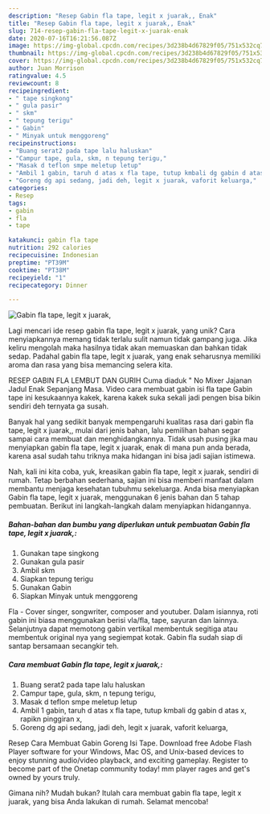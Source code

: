 ```yaml
---
description: "Resep Gabin fla tape, legit x juarak,, Enak"
title: "Resep Gabin fla tape, legit x juarak,, Enak"
slug: 714-resep-gabin-fla-tape-legit-x-juarak-enak
date: 2020-07-16T16:21:56.087Z
image: https://img-global.cpcdn.com/recipes/3d238b4d67829f05/751x532cq70/gabin-fla-tape-legit-x-juarak-foto-resep-utama.jpg
thumbnail: https://img-global.cpcdn.com/recipes/3d238b4d67829f05/751x532cq70/gabin-fla-tape-legit-x-juarak-foto-resep-utama.jpg
cover: https://img-global.cpcdn.com/recipes/3d238b4d67829f05/751x532cq70/gabin-fla-tape-legit-x-juarak-foto-resep-utama.jpg
author: Juan Morrison
ratingvalue: 4.5
reviewcount: 8
recipeingredient:
- " tape singkong"
- " gula pasir"
- " skm"
- " tepung terigu"
- " Gabin"
- " Minyak untuk menggoreng"
recipeinstructions:
- "Buang serat2 pada tape lalu haluskan"
- "Campur tape, gula, skm, n tepung terigu,"
- "Masak d teflon smpe meletup letup"
- "Ambil 1 gabin, taruh d atas x fla tape, tutup kmbali dg gabin d atas x, rapikn pinggiran x,"
- "Goreng dg api sedang, jadi deh, legit x juarak, vaforit keluarga,"
categories:
- Resep
tags:
- gabin
- fla
- tape

katakunci: gabin fla tape 
nutrition: 292 calories
recipecuisine: Indonesian
preptime: "PT39M"
cooktime: "PT38M"
recipeyield: "1"
recipecategory: Dinner

---
```



![Gabin fla tape, legit x juarak,](https://img-global.cpcdn.com/recipes/3d238b4d67829f05/751x532cq70/gabin-fla-tape-legit-x-juarak-foto-resep-utama.jpg)

Lagi mencari ide resep gabin fla tape, legit x juarak, yang unik? Cara menyiapkannya memang tidak terlalu sulit namun tidak gampang juga. Jika keliru mengolah maka hasilnya tidak akan memuaskan dan bahkan tidak sedap. Padahal gabin fla tape, legit x juarak, yang enak seharusnya memiliki aroma dan rasa yang bisa memancing selera kita.

RESEP GABIN FLA LEMBUT DAN GURIH Cuma diaduk &#34; No Mixer Jajanan Jadul Enak Sepanjang Masa. Video cara membuat gabin isi fla tape Gabin tape ini kesukaannya kakek, karena kakek suka sekali jadi pengen bisa bikin sendiri deh ternyata ga susah.

Banyak hal yang sedikit banyak mempengaruhi kualitas rasa dari gabin fla tape, legit x juarak,, mulai dari jenis bahan, lalu pemilihan bahan segar sampai cara membuat dan menghidangkannya. Tidak usah pusing jika mau menyiapkan gabin fla tape, legit x juarak, enak di mana pun anda berada, karena asal sudah tahu triknya maka hidangan ini bisa jadi sajian istimewa.


Nah, kali ini kita coba, yuk, kreasikan gabin fla tape, legit x juarak, sendiri di rumah. Tetap berbahan sederhana, sajian ini bisa memberi manfaat dalam membantu menjaga kesehatan tubuhmu sekeluarga. Anda bisa menyiapkan Gabin fla tape, legit x juarak, menggunakan 6 jenis bahan dan 5 tahap pembuatan. Berikut ini langkah-langkah dalam menyiapkan hidangannya.

<!--inarticleads1-->

##### Bahan-bahan dan bumbu yang diperlukan untuk pembuatan Gabin fla tape, legit x juarak,:

1. Gunakan  tape singkong
1. Gunakan  gula pasir
1. Ambil  skm
1. Siapkan  tepung terigu
1. Gunakan  Gabin
1. Siapkan  Minyak untuk menggoreng


Fla - Cover singer, songwriter, composer and youtuber. Dalam isiannya, roti gabin ini biasa menggunakan berisi vla/fla, tape, sayuran dan lainnya. Selanjutnya dapat memotong gabin vertikal membentuk segitiga atau membentuk original nya yang segiempat kotak. Gabin fla sudah siap di santap bersamaan secangkir teh. 

<!--inarticleads2-->

##### Cara membuat Gabin fla tape, legit x juarak,:

1. Buang serat2 pada tape lalu haluskan
1. Campur tape, gula, skm, n tepung terigu,
1. Masak d teflon smpe meletup letup
1. Ambil 1 gabin, taruh d atas x fla tape, tutup kmbali dg gabin d atas x, rapikn pinggiran x,
1. Goreng dg api sedang, jadi deh, legit x juarak, vaforit keluarga,


Resep Cara Membuat Gabin Goreng Isi Tape. Download free Adobe Flash Player software for your Windows, Mac OS, and Unix-based devices to enjoy stunning audio/video playback, and exciting gameplay. Register to become part of the Onetap community today! mm player rages and get&#39;s owned by yours truly. 

Gimana nih? Mudah bukan? Itulah cara membuat gabin fla tape, legit x juarak, yang bisa Anda lakukan di rumah. Selamat mencoba!
